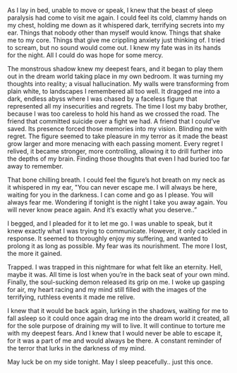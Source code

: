 As I lay in bed, unable to move or speak, I knew that the beast of sleep paralysis had come to visit me again. I could feel its cold, clammy hands on my chest, holding me down as it whispered dark, terrifying secrets into my ear. Things that nobody other than myself would know. Things that shake me to my core. Things that give me crippling anxiety just thinking of. I tried to scream, but no sound would come out. I knew my fate was in its hands for the night. All I could do was hope for some mercy. 

The monstrous shadow knew my deepest fears, and it began to play them out in the dream world taking place in my own bedroom. It was turning my thoughts into reality; a visual hallucination. My walls were transforming from plain white, to landscapes I remembered all too well. It dragged me into a dark, endless abyss where I was chased by a faceless figure that represented all my insecurities and regrets. The time I lost my baby brother, because I was too careless to hold his hand as we crossed the road. The friend that committed suicide over a fight we had. A friend that I could’ve saved. Its presence forced those memories into my vision. Blinding me with regret. The figure seemed to take pleasure in my terror as it made the beast grow larger and more menacing with each passing moment. Every regret I relived, it became stronger, more controlling, allowing it to drill further into the depths of my brain. Finding those thoughts that even I had buried too far away to remember.

That bone chilling breath. I could feel the figure’s hot breath on my neck as it whispered in my ear, "You can never escape me. I will always be here, waiting for you in the darkness. I can come and go as I please. You will always fear me. Wondering if tonight is the night I take you away again. You will never know peace again. And it’s exactly what you deserve..”

I begged, and I pleaded for it to let me go. I was unable to speak, but it knew exactly what I was trying to communicate. However, it only cackled in response. It seemed to thoroughly enjoy my suffering, and wanted to prolong it as long as possible. My fear was its nourishment. The more I lost, the more it gained. 

Trapped. I was trapped in this nightmare for what felt like an eternity. Hell, maybe it was. All time is lost when you’re in the back seat of your own mind. Finally, the soul-sucking demon released its grip on me. I woke up gasping for air, my heart racing and my mind still filled with the images of the terrifying, ruthless events it made me relive.

I knew that it would be back again, lurking in the shadows, waiting for me to fall asleep so it could once again drag me into the dream world it created, all for the sole purpose of draining my will to live. It will continue to torture me with my deepest fears. And I knew that I would never be able to escape it, for it was a part of me and would always be there. A constant reminder of the terror that lurks in the darkness of my mind.

May luck be on my side tonight. May I sleep peacefully.. just this once.